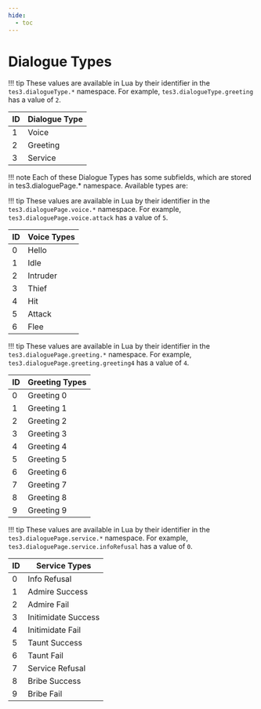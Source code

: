 ```yaml
---
hide:
  - toc
---
```


# Dialogue Types

!!! tip
	These values are available in Lua by their identifier in the `tes3.dialogueType.*` namespace. For example, `tes3.dialogueType.greeting` has a value of `2`.

ID | Dialogue Type
-- | -----------------
1  | Voice
2  | Greeting
3  | Service


!!! note
	Each of these Dialogue Types has some subfields, which are stored in tes3.dialoguePage.* namespace. Available types are:

!!! tip
	These values are available in Lua by their identifier in the `tes3.dialoguePage.voice.*` namespace. For example, `tes3.dialoguePage.voice.attack` has a value of `5`.

ID | Voice Types
-- | -----------
0  | Hello
1  | Idle
2  | Intruder
3  | Thief
4  | Hit
5  | Attack
6  | Flee


!!! tip
	These values are available in Lua by their identifier in the `tes3.dialoguePage.greeting.*` namespace. For example, `tes3.dialoguePage.greeting.greeting4` has a value of `4`.

ID | Greeting Types
-- | --------------
0  | Greeting 0
1  | Greeting 1
2  | Greeting 2
3  | Greeting 3
4  | Greeting 4
5  | Greeting 5
6  | Greeting 6
7  | Greeting 7
8  | Greeting 8
9  | Greeting 9


!!! tip
	These values are available in Lua by their identifier in the `tes3.dialoguePage.service.*` namespace. For example, `tes3.dialoguePage.service.infoRefusal` has a value of `0`.

ID | Service Types
-- | -------------------
0  | Info Refusal
1  | Admire Success
2  | Admire Fail
3  | Initimidate Success
4  | Initimidate Fail
5  | Taunt Success
6  | Taunt Fail
7  | Service Refusal
8  | Bribe Success
9  | Bribe Fail